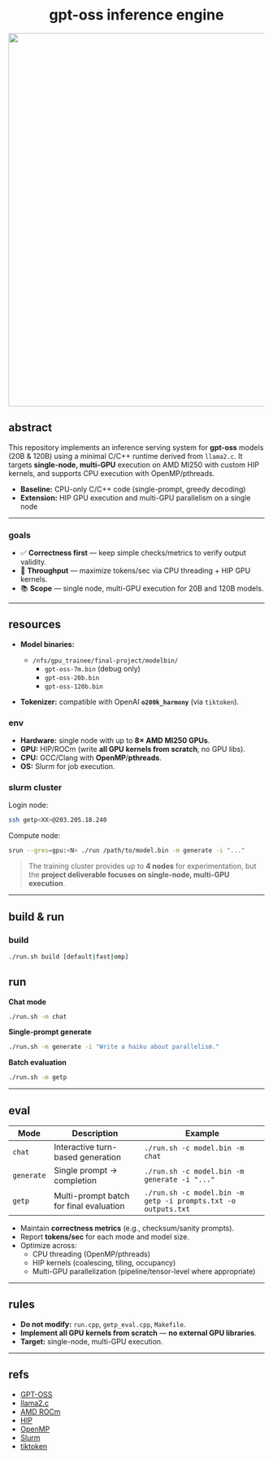 <div align="center">

# gpt-oss inference engine

<img width="1589" height="734" alt="image" src="https://github.com/user-attachments/assets/8a797e2b-6ae5-4383-b6ff-4d5b914bbece" />

</div>

## abstract

This repository implements an inference serving system for **gpt-oss** models (20B & 120B) using a minimal C/C++ runtime derived from `llama2.c`. It targets **single-node, multi-GPU** execution on AMD MI250 with custom HIP kernels, and supports CPU execution with OpenMP/pthreads.

- **Baseline:** CPU-only C/C++ code (single-prompt, greedy decoding)
- **Extension:** HIP GPU execution and multi-GPU parallelism on a single node

---

### goals

- ✅ **Correctness first** — keep simple checks/metrics to verify output validity.
- 🚀 **Throughput** — maximize tokens/sec via CPU threading + HIP GPU kernels.
- 📚 **Scope** — single node, multi-GPU execution for 20B and 120B models.

---

## resources

- **Model binaries:**
  - `/nfs/gpu_trainee/final-project/modelbin/`
    - `gpt-oss-7m.bin` (debug only)
    - `gpt-oss-20b.bin`
    - `gpt-oss-120b.bin`

- **Tokenizer:** compatible with OpenAI **`o200k_harmony`** (via `tiktoken`).

### env

- **Hardware:** single node with up to **8× AMD MI250 GPUs**.
- **GPU:** HIP/ROCm (write **all GPU kernels from scratch**, no GPU libs).
- **CPU:** GCC/Clang with **OpenMP**/**pthreads**.
- **OS:** Slurm for job execution.

### slurm cluster

Login node:

```bash
ssh getp<XX>@203.205.18.240
```

Compute node:

```bash
srun --gres=gpu:<N> ./run /path/to/model.bin -m generate -i "..."
```

> The training cluster provides up to **4 nodes** for experimentation, but the **project deliverable focuses on single-node, multi-GPU execution**.

---

## build & run

### build

```bash
./run.sh build [default|fast|omp]
```

## run

**Chat mode**

```bash
./run.sh -m chat
```

**Single-prompt generate**

```bash
./run.sh -m generate -i "Write a haiku about parallelism."
```

**Batch evaluation**

```bash
./run.sh -m getp
```

---

## eval

| Mode       | Description                             | Example                                                       |
| ---------- | --------------------------------------- | ------------------------------------------------------------- |
| `chat`     | Interactive turn-based generation       | `./run.sh -c model.bin -m chat`                               |
| `generate` | Single prompt → completion              | `./run.sh -c model.bin -m generate -i "..."`                  |
| `getp`     | Multi-prompt batch for final evaluation | `./run.sh -c model.bin -m getp -i prompts.txt -o outputs.txt` |

- Maintain **correctness metrics** (e.g., checksum/sanity prompts).
- Report **tokens/sec** for each mode and model size.
- Optimize across:
  - CPU threading (OpenMP/pthreads)
  - HIP kernels (coalescing, tiling, occupancy)
  - Multi-GPU parallelization (pipeline/tensor-level where appropriate)

---

## rules

- **Do not modify:** `run.cpp`, `getp_eval.cpp`, `Makefile`.
- **Implement all GPU kernels from scratch** — **no external GPU libraries**.
- **Target:** single-node, multi-GPU execution.

---

## refs

- [GPT-OSS](https://openai.com/index/introducing-gpt-oss/)
- [llama2.c](https://github.com/karpathy/llama2.c)
- [AMD ROCm](https://rocm.docs.amd.com/)
- [HIP](https://rocm.docs.amd.com/projects/HIP/en/latest/)
- [OpenMP](https://www.openmp.org/specifications/)
- [Slurm](https://slurm.schedmd.com/documentation.html)
- [tiktoken](https://github.com/openai/tiktoken)
